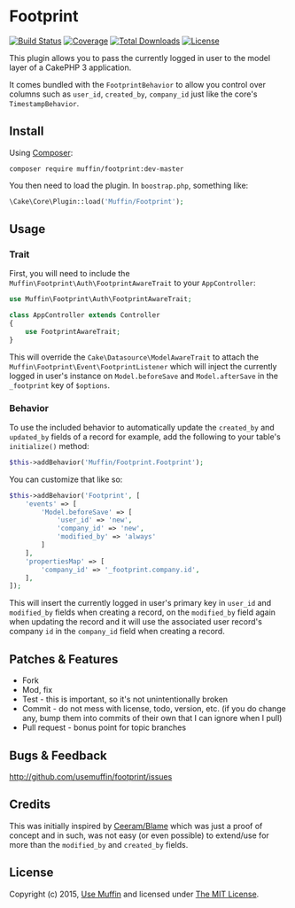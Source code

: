 # Footprint

[![Build Status](https://img.shields.io/travis/UseMuffin/Footprint/master.svg?style=flat-square)](https://travis-ci.org/UseMuffin/Footprint)
[![Coverage](https://img.shields.io/coveralls/UseMuffin/Footprint/master.svg?style=flat-square)](https://coveralls.io/r/UseMuffin/Footprint)
[![Total Downloads](https://img.shields.io/packagist/dt/muffin/footprint.svg?style=flat-square)](https://packagist.org/packages/muffin/footprint)
[![License](https://img.shields.io/badge/license-MIT-blue.svg?style=flat-square)](LICENSE)

This plugin allows you to pass the currently logged in user to the model layer of a CakePHP 3
application.

It comes bundled with the `FootprintBehavior` to allow you control over columns such as `user_id`, 
`created_by`, `company_id` just like the core's `TimestampBehavior`.

## Install

Using [Composer][composer]:

```
composer require muffin/footprint:dev-master
```

You then need to load the plugin. In `boostrap.php`, something like:

```php
\Cake\Core\Plugin::load('Muffin/Footprint');
```

## Usage

### Trait

First, you will need to include the `Muffin\Footprint\Auth\FootprintAwareTrait` to your `AppController`:

```php
use Muffin\Footprint\Auth\FootprintAwareTrait;

class AppController extends Controller
{
	use FootprintAwareTrait;
}
```

This will override the `Cake\Datasource\ModelAwareTrait` to attach the `Muffin\Footprint\Event\FootprintListener`
which will inject the currently logged in user's instance on `Model.beforeSave` and `Model.afterSave` in the `_footprint`
key of `$options`. 

### Behavior

To use the included behavior to automatically update the `created_by` and `updated_by` fields of a record for example,
add the following to your table's `initialize()` method:

```php
$this->addBehavior('Muffin/Footprint.Footprint');
```

You can customize that like so:

```php
$this->addBehavior('Footprint', [
    'events' => [
        'Model.beforeSave' => [
        	'user_id' => 'new',
            'company_id' => 'new',
            'modified_by' => 'always'
        ]
    ],
    'propertiesMap' => [
        'company_id' => '_footprint.company.id',
    ],
]);
```

This will insert the currently logged in user's primary key in `user_id` and `modified_by` fields when creating 
a record, on the `modified_by` field again when updating the record and it will use the associated user record's
company `id` in the `company_id` field when creating a record.

## Patches & Features

* Fork
* Mod, fix
* Test - this is important, so it's not unintentionally broken
* Commit - do not mess with license, todo, version, etc. (if you do change any, bump them into commits of
their own that I can ignore when I pull)
* Pull request - bonus point for topic branches

## Bugs & Feedback

http://github.com/usemuffin/footprint/issues

## Credits

This was initially inspired by [Ceeram/Blame] which was just a proof of concept and in such, was not easy
(or even possible) to extend/use for more than the `modified_by` and `created_by` fields.

## License

Copyright (c) 2015, [Use Muffin][muffin] and licensed under [The MIT License][mit].

[cakephp]:http://cakephp.org
[composer]:http://getcomposer.org
[mit]:http://www.opensource.org/licenses/mit-license.php
[muffin]:http://usemuffin.com
[Ceeram/Blame]:http://github.com/ceeram/blame
